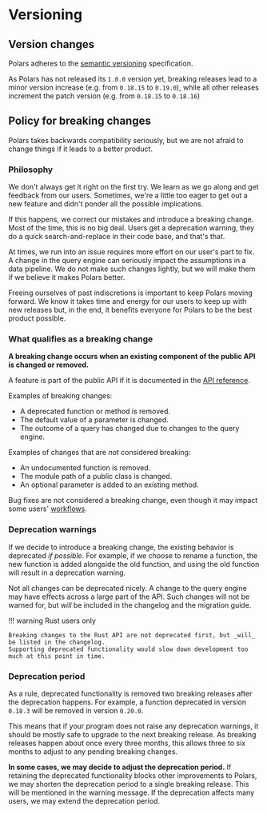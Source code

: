 # Versioning

## Version changes

Polars adheres to the [semantic versioning](https://semver.org/) specification.

As Polars has not released its `1.0.0` version yet, breaking releases lead to a minor version increase (e.g. from `0.18.15` to `0.19.0`), while all other releases increment the patch version (e.g. from `0.18.15` to `0.18.16`)

## Policy for breaking changes

Polars takes backwards compatibility seriously, but we are not afraid to change things if it leads to a better product.

### Philosophy

We don't always get it right on the first try.
We learn as we go along and get feedback from our users.
Sometimes, we're a little too eager to get out a new feature and didn't ponder all the possible implications.

If this happens, we correct our mistakes and introduce a breaking change.
Most of the time, this is no big deal.
Users get a deprecation warning, they do a quick search-and-replace in their code base, and that's that.

At times, we run into an issue requires more effort on our user's part to fix.
A change in the query engine can seriously impact the assumptions in a data pipeline.
We do not make such changes lightly, but we will make them if we believe it makes Polars better.

Freeing ourselves of past indiscretions is important to keep Polars moving forward.
We know it takes time and energy for our users to keep up with new releases but, in the end, it benefits everyone for Polars to be the best product possible.

### What qualifies as a breaking change

**A breaking change occurs when an existing component of the public API is changed or removed.**

A feature is part of the public API if it is documented in the [API reference](https://pola-rs.github.io/polars/py-polars/html/reference/).

Examples of breaking changes:

- A deprecated function or method is removed.
- The default value of a parameter is changed.
- The outcome of a query has changed due to changes to the query engine.

Examples of changes that are _not_ considered breaking:

- An undocumented function is removed.
- The module path of a public class is changed.
- An optional parameter is added to an existing method.

Bug fixes are not considered a breaking change, even though it may impact some users' [workflows](https://xkcd.com/1172/).

### Deprecation warnings

If we decide to introduce a breaking change, the existing behavior is deprecated _if possible_.
For example, if we choose to rename a function, the new function is added alongside the old function, and using the old function will result in a deprecation warning.

Not all changes can be deprecated nicely.
A change to the query engine may have effects across a large part of the API.
Such changes will not be warned for, but _will_ be included in the changelog and the migration guide.

!!! warning Rust users only

    Breaking changes to the Rust API are not deprecated first, but _will_ be listed in the changelog.
    Supporting deprecated functionality would slow down development too much at this point in time.

### Deprecation period

As a rule, deprecated functionality is removed two breaking releases after the deprecation happens.
For example, a function deprecated in version `0.18.3` will be removed in version `0.20.0`.

This means that if your program does not raise any deprecation warnings, it should be mostly safe to upgrade to the next breaking release.
As breaking releases happen about once every three months, this allows three to six months to adjust to any pending breaking changes.

**In some cases, we may decide to adjust the deprecation period.**
If retaining the deprecated functionality blocks other improvements to Polars, we may shorten the deprecation period to a single breaking release. This will be mentioned in the warning message.
If the deprecation affects many users, we may extend the deprecation period.
